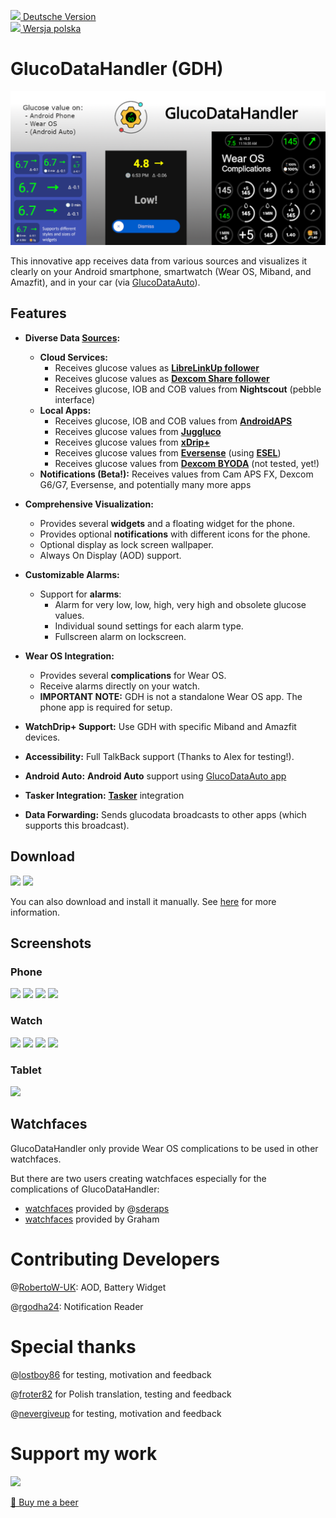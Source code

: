 [<img src='images/de.png' height=10> Deutsche Version](README_DE.md)  
[<img src='images/pl.png' height=10> Wersja polska](README_PL.md)

# GlucoDataHandler (GDH)

<img src='images/playstore/Playstore_Present_2.png'>

This innovative app receives data from various sources and visualizes it clearly on your Android smartphone, smartwatch (Wear OS, Miband, and Amazfit), and in your car (via [GlucoDataAuto](https://github.com/pachi81/GlucoDataAuto/blob/main/README.md)).

## Features

* **Diverse Data [Sources](./SOURCES.md):**
    * **Cloud Services:**
        * Receives glucose values as **[LibreLinkUp follower](./SOURCES.md#librelinkup)**
        * Receives glucose values as **[Dexcom Share follower](./SOURCES.md#dexcom-share)**
        * Receives glucose, IOB and COB values from **Nightscout** (pebble interface)
    * **Local Apps:**
        * Receives glucose, IOB and COB values from **[AndroidAPS](./SOURCES.md#androidaps)**
        * Receives glucose values from **[Juggluco](./SOURCES.md#juggluco)**
        * Receives glucose values from **[xDrip+](./SOURCES.md#xdrip)**
        * Receives glucose values from **[Eversense](./SOURCES.md#eversense)** (using **[ESEL](https://github.com/BernhardRo/Esel)**)
        * Receives glucose values from **[Dexcom BYODA](./SOURCES.md#dexcom-byoda)** (not tested, yet!)
    * **Notifications (Beta!):** Receives values from Cam APS FX, Dexcom G6/G7, Eversense, and potentially many more apps

* **Comprehensive Visualization:**
    * Provides several **widgets** and a floating widget for the phone.
    * Provides optional **notifications** with different icons for the phone.
    * Optional display as lock screen wallpaper.
    * Always On Display (AOD) support.

* **Customizable Alarms:**
    * Support for **alarms**:
        * Alarm for very low, low, high, very high and obsolete glucose values.
        * Individual sound settings for each alarm type.
        * Fullscreen alarm on lockscreen.

* **Wear OS Integration:**
    * Provides several **complications** for Wear OS.
    * Receive alarms directly on your watch.
    * **IMPORTANT NOTE:** GDH is not a standalone Wear OS app. The phone app is required for setup.

* **WatchDrip+ Support:** Use GDH with specific Miband and Amazfit devices.

* **Accessibility:** Full TalkBack support (Thanks to Alex for testing!).

* **Android Auto:** **Android Auto** support using [GlucoDataAuto app](https://github.com/pachi81/GlucoDataAuto/blob/main/README.md)

* **Tasker Integration:** **[Tasker](./TASKER.md)** integration

* **Data Forwarding:** Sends glucodata broadcasts to other apps (which supports this broadcast).

## Download
[<img src='https://play.google.com/intl/en_us/badges/static/images/badges/en_badge_web_generic.png' height=100>](https://play.google.com/store/apps/details?id=de.michelinside.glucodatahandler) 
[<img src='https://gitlab.com/IzzyOnDroid/repo/-/raw/master/assets/IzzyOnDroid.png' height=100>](https://apt.izzysoft.de/fdroid/index/apk/de.michelinside.glucodatahandler) 

You can also download and install it manually. See [here](./INSTALLATION.md) for more information.

## Screenshots

### Phone
<img src='images/playstore/phone_main.png' width=200>  <img src='images/playstore/phone_alarm_fullscreen_notification.png' width=200>  <img src='images/playstore/phone_ps_2.png' width=200>  <img src='images/playstore/phone_widgets.png' width=200>

### Watch
<img src='images/playstore/gdh_wear.png' width=200>  <img src='images/playstore/gdh_wear_graph.png' width=200>  <img src='images/playstore/gdh_wear_notification.png' width=200>  <img src='images/playstore/Complications1x1.png' width=200> 

### Tablet
<img src='images/playstore/tablet_10.png' width=800>

## Watchfaces

GlucoDataHandler only provide Wear OS complications to be used in other watchfaces.

But there are two users creating watchfaces especially for the complications of GlucoDataHandler:

- [watchfaces](https://sites.google.com/view/diabeticmaskedman) provided by @[sderaps](https://github.com/sderaps)
- [watchfaces](https://play.google.com/store/apps/dev?id=7197840107055554214) provided by Graham

# Contributing Developers
@[RobertoW-UK](https://github.com/RobertoW-UK): AOD, Battery Widget

@[rgodha24](https://github.com/rgodha24): Notification Reader

# Special thanks
@[lostboy86](https://github.com/lostboy86) for testing, motivation and feedback

@[froter82](https://github.com/froster82) for Polish translation, testing and feedback

@[nevergiveup](https://github.com/nevergiveup) for testing, motivation and feedback

# Support my work
[<img src='https://www.paypalobjects.com/webstatic/de_DE/i/de-pp-logo-100px.png'>](https://paypal.me/pachi81)

[🍺 Buy me a beer](https://www.buymeacoffee.com/pachi81)
